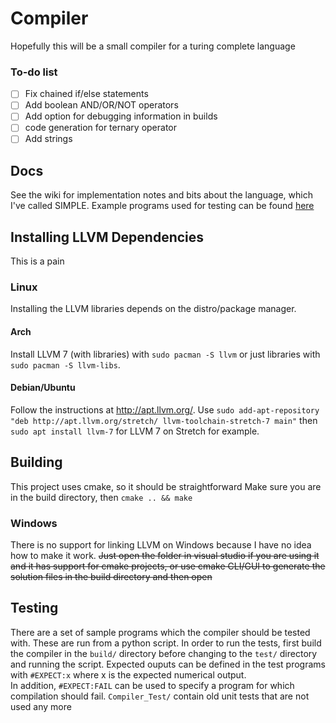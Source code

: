 # Compiler
Hopefully this will be a small compiler for a turing complete language

### To-do list
 - [ ] Fix chained if/else statements
 - [ ] Add boolean AND/OR/NOT operators
 - [ ] Add option for debugging information in builds
 - [ ] code generation for ternary operator
 - [ ] Add strings

## Docs
See the wiki for implementation notes and bits about the language, which I've called SIMPLE.  Example programs used for testing can be found [here](test/Test%20programs)

## Installing LLVM Dependencies
This is a pain
### Linux
Installing the LLVM libraries depends on the distro/package manager.
#### Arch
Install LLVM 7 (with libraries) with `sudo pacman -S llvm` or just libraries with `sudo pacman -S llvm-libs`.
#### Debian/Ubuntu
Follow the instructions at http://apt.llvm.org/.
Use `sudo add-apt-repository "deb http://apt.llvm.org/stretch/ llvm-toolchain-stretch-7 main"` then `sudo apt install llvm-7` for LLVM 7 on Stretch for example.

## Building
This project uses cmake, so it should be straightforward
Make sure you are in the build directory, then `cmake .. && make`

### Windows
There is no support for linking LLVM on Windows because I have no idea how to make it work.
~~Just open the folder in visual studio if you are using it and it has support for cmake projects, or use cmake CLI/GUI to generate the solution files in the build directory and then open~~


## Testing
There are a set of sample programs which the compiler should be tested with.  These are run from a python script.  In order to run the tests, first build the compiler in the `build/` directory before changing to the `test/` directory and running the script.  Expected ouputs can be defined in the test programs with `#EXPECT:x` where x is the expected numerical output.  
In addition, `#EXPECT:FAIL` can be used to specify a program for which compilation should fail.
`Compiler_Test/` contain old unit tests that are not used any more
